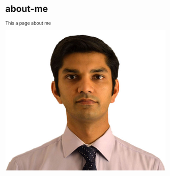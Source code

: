 # about-me
This a page about me

![Amin](https://raw.githubusercontent.com/Amin0698650/about-me/master/img/me.jpg)

